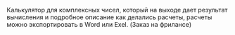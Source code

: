 Калькулятор для комплексных чисел, который на выходе дает результат вычисления и подробное описание как делались расчеты, расчеты можно экспортировать в Word или Exel. 
(Заказ на фрилансе)
